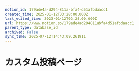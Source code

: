 ```yaml
---
notion_id: 179ade4a-d294-811a-bfa4-d51afbdaacc1
created_time: 2025-01-12T03:28:00.000Z
last_edited_time: 2025-01-12T03:28:00.000Z
url: https://www.notion.so/179ade4ad294811abfa4d51afbdaacc1
parent_type: database_id
archived: False
sync_time: 2025-07-12T14:43:09.261911
---
```


# カスタム投稿ページ

